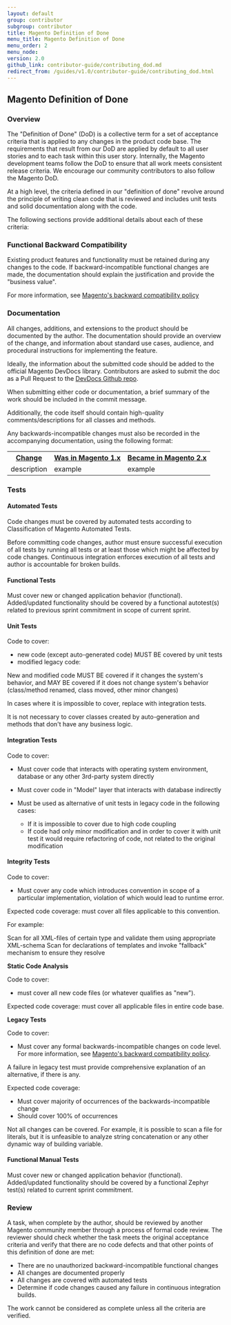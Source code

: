 ```yaml
---
layout: default
group: contributor
subgroup: contributor
title: Magento Definition of Done
menu_title: Magento Definition of Done
menu_order: 2
menu_node:
version: 2.0
github_link: contributor-guide/contributing_dod.md
redirect_from: /guides/v1.0/contributor-guide/contributing_dod.html
---
```



<h2 id="dod">Magento Definition of Done</h2>

### Overview

The "Definition of Done" (DoD) is a collective term for a set of acceptance criteria that is applied to any changes in the product code base. The requirements that result from our DoD are applied by default to all user stories and to each task within this user story.  Internally, the Magento development teams follow the DoD to ensure that all work meets consistent release criteria. We encourage our community contributors to also follow the Magento DoD.

At a high level, the criteria defined in our "definition of done" revolve around the principle of writing clean code that is reviewed and includes unit tests and solid documentation along with the code.

The following sections provide additional details about each of these criteria:


### Functional Backward Compatibility

Existing product features and functionality must be retained during any changes to the code. If backward-incompatible functional changes are made, the documentation should explain the justification and provide the "business value".

For more information, see [Magento's backward compatibility policy]({{page.baseurl}}architecture/back-compatibility.html)

### Documentation

All changes, additions, and extensions to the product should be documented by the author. The documentation should provide an overview of the change, and information about standard use cases, audience, and procedural instructions for implementing the feature.

Ideally, the information about the submitted code should be added to the official Magento DevDocs library. Contributors are asked to submit the doc as a Pull Request to the <a href="https://github.com/magento/devdocs" target="_blank">DevDocs Github repo</a>.

When submitting either code or documentation, a brief summary of the work should be included in the commit message.

Additionally, the code itself should contain high-quality comments/descriptions for all classes and methods.

Any backwards-incompatible changes must also be recorded in the accompanying documentation, using the following format:

<table>
<tr>
<th><u>Change</u></th>
<th><u>Was in Magento 1.x</u></th>
<th><u>Became in Magento 2.x</u></th>
</tr>
<tr>
<td>description</td>
<td>example</td>
<td>example</td>
</tr>
</table>

<h3>Tests</h3>

<h4>Automated Tests</h4>

Code changes must be covered by automated tests according to Classification of Magento Automated Tests.

Before committing code changes, author must ensure successful execution of all tests by running all tests or at least those which might be affected by code changes. Continuous integration enforces execution of all tests and author is accountable for broken builds.

#### Functional Tests
Must cover new or changed application behavior (functional).
Added/updated functionality should be covered by a functional autotest(s) related to previous sprint commitment in scope of current sprint.

#### Unit Tests

Code to cover:

* new code (except auto-generated code) MUST BE covered by unit tests
* modified legacy code:

New and modified code MUST BE covered if it changes the system's behavior, and MAY BE covered if it does not change system's behavior (class/method renamed, class moved, other minor changes)

In cases where it is impossible to cover, replace with integration tests.

It is not necessary to cover classes created by auto-generation and methods that don't have any business logic.

#### Integration Tests

Code to cover:

* Must cover code that interacts with operating system environment, database or any other 3rd-party system directly
* Must cover code in "Model" layer that interacts with database indirectly
* Must be used as alternative of unit tests in legacy code in the following cases:

	*	If it is impossible to cover due to high code coupling
	*	If code had only minor modification and in order to cover it with unit test it would require refactoring of code, not related to the original modification

#### Integrity Tests

Code to cover:

* Must cover any code which introduces convention in scope of a particular implementation, violation of which would lead to runtime error.

Expected code coverage: must cover all files applicable to this convention.

For example:

Scan for all XML-files of certain type and validate them using appropriate XML-schema
Scan for declarations of templates and invoke "fallback" mechanism to ensure they resolve

**Static Code Analysis**

Code to cover:

* must cover all new code files (or whatever qualifies as "new").

Expected code coverage: must cover all applicable files in entire code base.

**Legacy Tests**

Code to cover:

* Must cover any formal backwards-incompatible changes on code level. For more information, see
<a href="{{page.baseurl}}architecture/back-compatibility.html">Magento's backward compatibility policy</a>.

A failure in legacy test must provide comprehensive explanation of an alternative, if there is any.

Expected code coverage:

* Must cover majority of occurrences of the backwards-incompatible change
* Should cover 100% of occurrences

Not all changes can be covered. For example, it is possible to scan a file for literals, but it is unfeasible to analyze string concatenation or any other dynamic way of building variable.

#### Functional Manual Tests
Must cover new or changed application behavior (functional).
Added/updated functionality should be covered by a functional Zephyr test(s) related to current sprint commitment.

### Review
A task, when complete by the author, should be reviewed by another Magento community member through a process of formal code review. The reviewer should check whether the task meets the original acceptance criteria and verify that there are no code defects and that other points of this definition of done are met:

* There are no unauthorized backward-incompatible functional changes
* All changes are documented properly
* All changes are covered with automated tests
* Determine if code changes caused any failure in continuous integration builds.

The work cannot be considered as complete unless all the criteria are verified.
